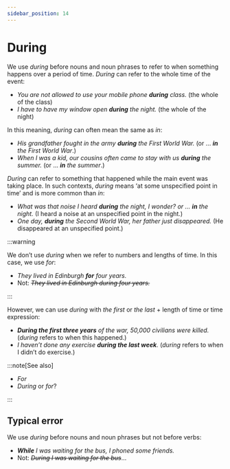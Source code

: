 ```yaml
---
sidebar_position: 14
---
```


# During

We use *during* before nouns and noun phrases to refer to when something happens over a period of time. *During* can refer to the whole time of the event:

- *You are not allowed to use your mobile phone **during** class.* (the whole of the class)
- *I have to have my window open **during** the night.* (the whole of the night)

In this meaning, *during* can often mean the same as *in*:

- *His grandfather fought in the army **during** the First World War.* (or … ***in*** *the First World War*.)
- *When I was a kid, our cousins often came to stay with us **during** the summer.* (or … ***in*** *the summer*.)

*During* can refer to something that happened while the main event was taking place. In such contexts, *during* means ‘at some unspecified point in time’ and is more common than *in*:

- *What was that noise I heard **during** the night, I wonder? or … **in** the night.* (I heard a noise at an unspecified point in the night.)
- *One day, **during** the Second World War, her father just disappeared.* (He disappeared at an unspecified point.)

:::warning

We don’t use *during* when we refer to numbers and lengths of time. In this case, we use *for*:

- *They lived in Edinburgh **for** four years.*
- Not: *~~They lived in Edinburgh during four years.~~*

:::

However, we can use *during* with *the first* or *the* *last* + length of time or time expression:

- ***During the first three years*** *of the war, 50,000 civilians were killed.* (*during* refers to when this happened.)
- *I haven’t done any exercise **during the last week**.* (*during* refers to when I didn’t do exercise.)

:::note[See also]

- *For*
- *During* or *for*?

:::

## Typical error

We use *during* before nouns and noun phrases but not before verbs:

- ***While*** *I was waiting for the bus, I phoned some friends.*
- Not: *~~During I was waiting for the bus~~*…
